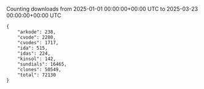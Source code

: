 
Counting downloads from 2025-01-01 00:00:00+00:00 UTC to 2025-03-23 00:00:00+00:00 UTC

```
{
    "arkode": 238,
    "cvode": 2280,
    "cvodes": 1717,
    "ida": 515,
    "idas": 224,
    "kinsol": 142,
    "sundials": 16465,
    "clones": 50549,
    "total": 72130
}
```
